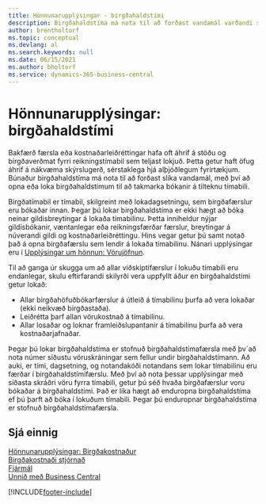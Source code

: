 ```yaml
---
title: Hönnunarupplýsingar - birgðahaldstími
description: Birgðahaldstíma má nota til að forðast vandamál varðandi stöður og birgðaverðmat með því að opna eða loka birgðahaldstímum til að takmarka bókanir á tilteknu tímabili.
author: brentholtorf
ms.topic: conceptual
ms.devlang: al
ms.search.keywords: null
ms.date: 06/15/2021
ms.author: bholtorf
ms.service: dynamics-365-business-central
---
```

# Hönnunarupplýsingar: birgðahaldstími
Bakfærð færsla eða kostnaðarleiðréttingar hafa oft áhrif á stöðu og birgðaverðmat fyrri reikningstímabil sem teljast lokjuð. Þetta getur haft öfug áhrif á nákvæma skýrslugerð, sérstaklega hjá alþjóðlegum fyrirtækjum. Búnaður birgðahaldstíma má nota til að forðast slíka vandamál, með því að opna eða loka birgðahaldstímum til að takmarka bókanir á tilteknu tímabili.  

 Birgðatímabil er tímabil, skilgreint með lokadagsetningu, sem birgðafærslur eru bókaðar innan. Þegar þú lokar birgðahaldstíma er ekki hægt að bóka neinar gildisbreytingar á lokaða tímabilinu. Þetta inniheldur nýjar gildisbókanir, væntanlegar eða reikningsfærðar færslur, breytingar á núverandi gildi og kostnaðarleiðréttingu. Hins vegar getur þú samt notað það á opna birgðafærslu sem lendir á lokaða tímabilinu. Nánari upplýsingar eru í [Upplýsingar um hönnun: Vörujöfnun](design-details-item-application.md).  

 Til að ganga úr skugga um að allar viðskiptifærslur í lokuðu tímabili eru endanlegar, skulu eftirfarandi skilyrði vera uppfyllt áður en birgðahaldstími getur lokað:  

-   Allar birgðahöfuðbókarfærslur á útleið á tímabilinu þurfa að vera lokaðar (ekki neikvæð birgðastaða).  
-   Leiðrétta þarf allan vörukostnað á tímabilinu.  
-   Allar losaðar og loknar framleiðslupantanir á tímabilinu þurfa að vera kostnaðarjafnaðar.  

 Þegar þú lokar birgðahaldstíma er stofnuð birgðahaldstímafærsla með þv´að nota númer síðustu vöruskráningar sem fellur undir birgðahaldstímann. Að auki, er tími, dagsetning, og notandakóði notandans sem lokar tímabilinu eru færðar í birgðahaldstímifærslu. Með því að nota þessar upplýsingar með síðasta skráðri vöru fyrra tímabili, getur þú séð hvaða birgðafærslur voru bókaðar á birgðahaldstími. Það er líka hægt að enduropna birgðahaldstíma ef þú þarft að bóka í lokuðum tímabili. Þegar þú enduropnar birgðahaldstíma er stofnuð birgðahaldstímafærsla.  

## Sjá einnig

[Hönnunarupplýsingar: Birgðakostnaður](design-details-inventory-costing.md)  
[Birgðakostnaði stjórnað](finance-manage-inventory-costs.md)  
[Fjármál](finance.md)  
[Unnið með Business Central](ui-work-product.md)  


[!INCLUDE[footer-include](includes/footer-banner.md)]
